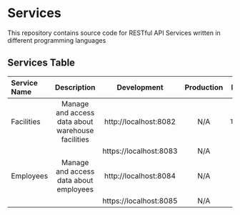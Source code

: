 # Services

This repository contains source code for RESTful API Services written in different programming languages

## Services Table

| Service Name |                    Description                    |      Development       | Production |   Language   |
|:-------------|:-------------------------------------------------:|:----------------------:|:----------:|:------------:|
| Facilities   | Manage and access data about warehouse facilities | http://localhost:8082  |    N/A     | `TypeScript` |
|              |                                                   | https://localhost:8083 |    N/A     |              |
| Employees    |      Manage and access data about employees       | http://localhost:8084  |    N/A     |     `Go`     |
|              |                                                   | https://localhost:8085 |    N/A     |              |

[//]: # (| Tasks        | http://localhost:8084  |    N/A     |     `C#`     |)
[//]: # (|              | https://localhost:8085 |    N/A     |              |)
